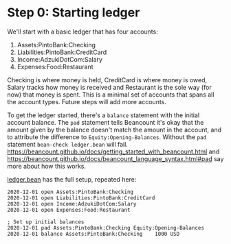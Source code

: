 # Step 0: Starting ledger

We'll start with a basic ledger that has four accounts:

1. Assets:PintoBank:Checking
2. Liabilities:PintoBank:CreditCard
3. Income:AdzukiDotCom:Salary
4. Expenses:Food:Restaurant

Checking is where money is held, CreditCard is where money is owed, Salary
tracks how money is received and Restaurant is the sole way (for now) that 
money is spent. This is a minimal set of accounts that spans all the account
types. Future steps will add more accounts.

To get the ledger started, there's a `balance` statement with
the initial account balance. The `pad` statement tells Beancount it's
okay that the amount given by the balance doesn't match the amount in the
account, and to attribute the difference to `Equity:Opening-Balances`.
Without the `pad` statement `bean-check ledger.bean` will fail.
https://beancount.github.io/docs/getting_started_with_beancount.html
and https://beancount.github.io/docs/beancount_language_syntax.html#pad 
say more about how this works.

[ledger.bean](ledger.bean) has the full setup, repeated here:

```
2020-12-01 open Assets:PintoBank:Checking
2020-12-01 open Liabilities:PintoBank:CreditCard
2020-12-01 open Income:AdzukiDotCom:Salary
2020-12-01 open Expenses:Food:Restaurant

; Set up initial balances
2020-12-01 pad Assets:PintoBank:Checking Equity:Opening-Balances
2020-12-01 balance Assets:PintoBank:Checking    1000 USD
```
